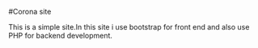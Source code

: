 #Corona site

This is a simple site.In this site i use bootstrap for front end and also use PHP for backend development.

